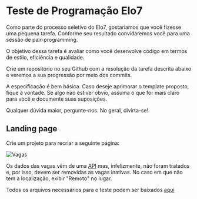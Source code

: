 # Teste de Programação Elo7

Como parte do processo seletivo do Elo7, gostaríamos que você fizesse uma pequena tarefa. Conforme seu resultado convidaremos você para uma sessão de pair-programming.

O objetivo dessa tarefa é avaliar como você desenvolve código em termos de estilo, eficiência e qualidade.

Crie um repositório no seu Github com a resolução da tarefa descrita abaixo e veremos a sua progressão por meio dos commits.

A especificação é bem básica. Caso deseje aprimorar o template proposto, fique à vontade. Se algo não estiver óbvio, assuma o que for mais claro para você e documente suas suposições.

Qualquer dúvida maior, pergunte-nos. No geral, divirta-se!

## Landing page
Crie um projeto para recriar a seguinte página:


![Vagas](https://s3.amazonaws.com/files.elo7.com.br/candidatos/front-end/vagas.png "Vagas")

Os dados das vagas vêm de uma [API](http://www.mocky.io/v2/5d6fb6b1310000f89166087b) mas, infelizmente, não foram tratados e, por isso, devem ser removidas as vagas inativas. No caso em que não tem a localização, exibir "Remoto" no lugar.

Todos os arquivos necessários para o teste podem ser baixados [aqui](https://s3.amazonaws.com/files.elo7.com.br/candidatos/front-end/teste.zip)